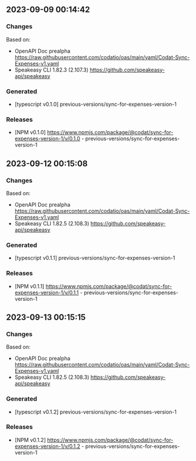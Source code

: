 

## 2023-09-09 00:14:42
### Changes
Based on:
- OpenAPI Doc prealpha https://raw.githubusercontent.com/codatio/oas/main/yaml/Codat-Sync-Expenses-v1.yaml
- Speakeasy CLI 1.82.3 (2.107.3) https://github.com/speakeasy-api/speakeasy
### Generated
- [typescript v0.1.0] previous-versions/sync-for-expenses-version-1
### Releases
- [NPM v0.1.0] https://www.npmjs.com/package/@codat/sync-for-expenses-version-1/v/0.1.0 - previous-versions/sync-for-expenses-version-1

## 2023-09-12 00:15:08
### Changes
Based on:
- OpenAPI Doc prealpha https://raw.githubusercontent.com/codatio/oas/main/yaml/Codat-Sync-Expenses-v1.yaml
- Speakeasy CLI 1.82.5 (2.108.3) https://github.com/speakeasy-api/speakeasy
### Generated
- [typescript v0.1.1] previous-versions/sync-for-expenses-version-1
### Releases
- [NPM v0.1.1] https://www.npmjs.com/package/@codat/sync-for-expenses-version-1/v/0.1.1 - previous-versions/sync-for-expenses-version-1

## 2023-09-13 00:15:15
### Changes
Based on:
- OpenAPI Doc prealpha https://raw.githubusercontent.com/codatio/oas/main/yaml/Codat-Sync-Expenses-v1.yaml
- Speakeasy CLI 1.82.5 (2.108.3) https://github.com/speakeasy-api/speakeasy
### Generated
- [typescript v0.1.2] previous-versions/sync-for-expenses-version-1
### Releases
- [NPM v0.1.2] https://www.npmjs.com/package/@codat/sync-for-expenses-version-1/v/0.1.2 - previous-versions/sync-for-expenses-version-1